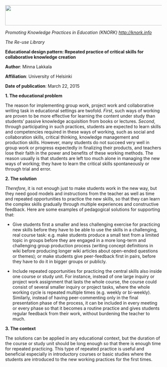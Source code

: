 <img src="md\img016/media/image01.png" width="624" height="65" />

*Promoting Knowledge Practices in Education (KNORK) http://knork.info*

*The Re-use Library*

**Educational design pattern: Repeated practice of critical skills for collaborative knowledge creation**

**Author**: Minna Lakkala

**Affiliation**: University of Helsinki

**Date of publication**: March 22, 2015

**1. The educational problem**

The reason for implementing group work, project work and collaborative writing task in educational settings are twofold. *First*, such ways of working are proven to be more effective for learning the content under study than students’ passive knowledge acquisition from books or lectures. *Second*, through participating in such practices, students are expected to learn skills and competencies required in these ways of working, such as social and collaboration skills, critical thinking, knowledge management and production skills. However, many students do not succeed very well in group work or progress expectedly in finalizing their products, and teachers lose their faith in the power and benefits of these working methods. The reason usually is that students are left too much alone in managing the new ways of working; they have to learn the critical skills spontaneously or through trial and error.

**2. The solution**

*Therefore*, it is not enough just to make students work in the new way, but they need good models and instructions from the teacher as well as time and repeated opportunities to practice the new skills, so that they can learn the complex skills gradually through multiple experiences and constructive feedback. Here are some examples of pedagogical solutions for supporting that:

-   Give students first a smaller and less challenging exercise for practicing new skills before they have to be able to use the skills in a challenging, real course task: e.g. make students produce a small text from a limited topic in groups before they are engaged in a more long-term and challenging group production process (writing concept definitions in wiki before producing longer wiki articles about open-ended questions or themes); or make students give peer-feedback first in pairs, before they have to do it in bigger groups or publicly.

-   Include repeated opportunities for practicing the central skills also inside one course or study unit. For instance, instead of one large inquiry or project work assignment that lasts the whole course, the course could consist of several smaller inquiry or project tasks, where the whole working cycle is repeated multiple times (e.g. weekly or bi-weekly). Similarly, instead of having peer-commenting only in the final presentation phase of the process, it can be included in every meeting or every phase so that it becomes a routine practice and gives students regular feedback from their work, without burdening the teacher to much.

**3. The context**

The solutions can be applied in any educational context, but the duration of the course or study unit should be long enough so that there is enough time for repeated practicing. This type of repeated practice is useful and beneficial especially in introductory courses or basic studies where the students are introduced to the new working practices for the first times.
